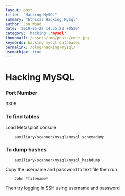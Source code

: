 ```yaml
---
layout: post
title:  "Hacking MySQL"
summary: "Ethical Hacking MySql"
author: Jon Woad
date: '2019-05-22 14:35:23 +0530'
category: 'hacking','mysql'
thumbnail: /assets/img/posts/code.jpg
keywords: hacking mysql databases
permalink: /blog/hacking-mysql/
usemathjax: true
---
```


# Hacking MySQL

### Port Number
3306

### To find tables

Load Metasploit console

```shell
    auxiliary/scanner/mysql/mysql_schemadump
```

### To dump hashes

```shell
    auxiliary/scanner/mysql/mysql_hashdump
```

Copy the username and password to text file then run

```shell
    John *filename*
```

Then try logging in SSH using username and password
